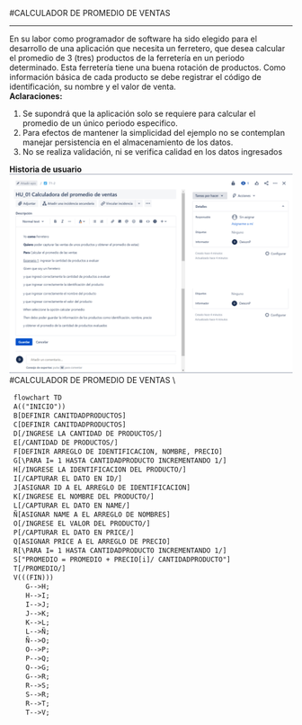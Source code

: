#CALCULADOR DE PROMEDIO DE VENTAS
***
 En su labor como programador de software ha sido elegido para el desarrollo de una aplicación que necesita un ferretero, que desea calcular el promedio de 3 (tres) productos de la ferretería en un periodo determinado. Esta ferretería tiene una buena rotación de productos. Como información básica de cada producto se debe registrar el código de identificación, su nombre y el valor de venta.
\
**Aclaraciones:**
1. Se supondrá que la aplicación solo se requiere para calcular el promedio de un único periodo especifico. 
2. Para efectos de mantener la simplicidad del ejemplo no se contemplan manejar persistencia en el almacenamiento de los datos. 
3. No se realiza validación, ni se verifica calidad en los datos ingresados 

**Historia de usuario**
![](https://github.com/Deison12/Taller1.github.io/blob/bf70cd9a26cda8ef0a36828af4d35e639f467ebb/Historia%20de%20Usuario.png)
\
#CALCULADOR DE PROMEDIO DE VENTAS
\
```mermaid
 flowchart TD
 A(("INICIO"))
 B[DEFINIR CANITDADPRODUCTOS]
 C[DEFINIR CANITDADPRODUCTOS]
 D[/INGRESE LA CANTIDAD DE PRODUCTOS/]
 E[/CANTIDAD DE PRODUCTOS/]
 F[DEFINIR ARREGLO DE IDENTIFICACION, NOMBRE, PRECIO]
 G[\PARA I= 1 HASTA CANTIDADPRODUCTO INCREMENTANDO 1/]
 H[/INGRESE LA IDENTIFICACION DEL PRODUCTO/]
 I[/CAPTURAR EL DATO EN ID/]
 J[ASIGNAR ID A EL ARREGLO DE IDENTIFICACION]
 K[/INGRESE EL NOMBRE DEL PRODUCTO/]
 L[/CAPTURAR EL DATO EN NAME/]
 Ñ[ASIGNAR NAME A EL ARREGLO DE NOMBRES]
 O[/INGRESE EL VALOR DEL PRODUCTO/]
 P[/CAPTURAR EL DATO EN PRICE/]
 Q[ASIGNAR PRICE A EL ARREGLO DE PRECIO]
 R[\PARA I= 1 HASTA CANTIDADPRODUCTO INCREMENTANDO 1/]
 S["PROMEDIO = PROMEDIO + PRECIO[i]/ CANTIDADPRODUCTO"]
 T[/PROMEDIO/]
 V(((FIN)))
    G-->H;
    H-->I;
    I-->J;
    J-->K;
    K-->L;
    L-->Ñ;
    Ñ-->O;
    O-->P;
    P-->Q;
    Q-->G;
    G-->R;
    R-->S;
    S-->R;
    R-->T;
    T-->V;
    
    
   
    
    
```


